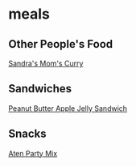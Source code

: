 # meals

## Other People's Food
  [Sandra's Mom's Curry](sandras_moms_curry.md)
## Sandwiches
  [Peanut Butter Apple Jelly Sandwich](peanut_butter_apple_jelly.md)
## Snacks
  [Aten Party Mix](Aten_Party_Mix.md)

